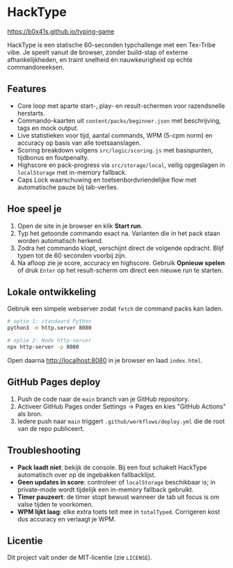# HackType

https://b0x41s.github.io/typing-game

HackType is een statische 60-seconden typchallenge met een Tex-Tribe vibe. Je speelt vanuit de browser, zonder build-stap of externe afhankelijkheden, en traint snelheid én nauwkeurigheid op echte commandoreeksen.

## Features
- Core loop met aparte start-, play- en result-schermen voor razendsnelle herstarts.
- Commando-kaarten uit `content/packs/beginner.json` met beschrijving, tags en mock output.
- Live statistieken voor tijd, aantal commands, WPM (5-cpm norm) en accuracy op basis van alle toetsaanslagen.
- Scoring breakdown volgens `src/logic/scoring.js` met basispunten, tijdbonus en foutpenalty.
- Highscore en pack-progress via `src/storage/local`, veilig opgeslagen in `localStorage` met in-memory fallback.
- Caps Lock waarschuwing en toetsenbordvriendelijke flow met automatische pauze bij tab-verlies.

## Hoe speel je
1. Open de site in je browser en klik **Start run**.
2. Typ het getoonde commando exact na. Varianten die in het pack staan worden automatisch herkend.
3. Zodra het commando klopt, verschijnt direct de volgende opdracht. Blijf typen tot de 60 seconden voorbij zijn.
4. Na afloop zie je score, accuracy en highscore. Gebruik **Opnieuw spelen** of druk `Enter` op het result-scherm om direct een nieuwe run te starten.

## Lokale ontwikkeling
Gebruik een simpele webserver zodat `fetch` de command packs kan laden.

```bash
# optie 1: standaard Python
python3 -m http.server 8080

# optie 2: Node http-server
npx http-server -p 8080
```

Open daarna [http://localhost:8080](http://localhost:8080) in je browser en laad `index.html`.

## GitHub Pages deploy
1. Push de code naar de `main` branch van je GitHub repository.
2. Activeer GitHub Pages onder Settings → Pages en kies "GitHub Actions" als bron.
3. Iedere push naar `main` triggert `.github/workflows/deploy.yml` die de root van de repo publiceert.

## Troubleshooting
- **Pack laadt niet**: bekijk de console. Bij een fout schakelt HackType automatisch over op de ingebakken fallbacklijst.
- **Geen updates in score**: controleer of `localStorage` beschikbaar is; in private-mode wordt tijdelijk een in-memory fallback gebruikt.
- **Timer pauzeert**: de timer stopt bewust wanneer de tab uit focus is om valse tijden te voorkomen.
- **WPM lijkt laag**: elke extra toets telt mee in `totalTyped`. Corrigeren kost dus accuracy en verlaagt je WPM.

## Licentie
Dit project valt onder de MIT-licentie (zie `LICENSE`).
